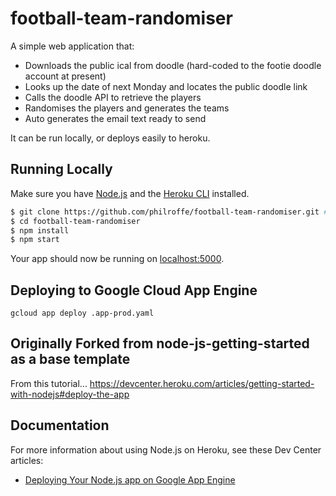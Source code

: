 # football-team-randomiser

A simple web application that:
- Downloads the public ical from doodle (hard-coded to the footie doodle account at present)
- Looks up the date of next Monday and locates the public doodle link
- Calls the doodle API to retrieve the players
- Randomises the players and generates the teams
- Auto generates the email text ready to send

It can be run locally, or deploys easily to heroku.

## Running Locally

Make sure you have [Node.js](http://nodejs.org/) and the [Heroku CLI](https://cli.heroku.com/) installed.

```sh
$ git clone https://github.com/philroffe/football-team-randomiser.git # or clone your own fork
$ cd football-team-randomiser
$ npm install
$ npm start
```

Your app should now be running on [localhost:5000](http://localhost:5000/).

## Deploying to Google Cloud App Engine

```
gcloud app deploy .app-prod.yaml
```

## Originally Forked from node-js-getting-started as a base template

From this tutorial...
https://devcenter.heroku.com/articles/getting-started-with-nodejs#deploy-the-app

## Documentation

For more information about using Node.js on Heroku, see these Dev Center articles:

- [Deploying Your Node.js app on Google App Engine](https://cloud.google.com/appengine/docs/standard/nodejs/building-app/deploying-web-service)

